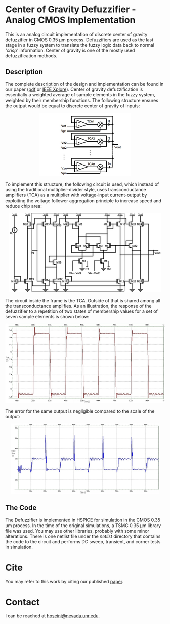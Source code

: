 #  Center of Gravity Defuzzifier - Analog CMOS Implementation
This is an analog circuit implementation of discrete center of gravity defuzzifier in CMOS 0.35 &#956;m process. Defuzzifiers are used as the last stage in a fuzzy system to translate the fuzzy logic data back to normal *'crisp'* information. Center of gravity is one of the mostly used defuzzification methods.

## Description
The complete description of the design and implementation can be found in our paper ([pdf](./docs/2010-ICEDSA-Defuzzifier.pdf) or [IEEE Xplore](https://doi.org/10.1109/ICEDSA.2010.5503081)). Center of gravity defuzzification is essentially a weighted average of sample elements in the fuzzy system, weighted by their membership functions. The following structure ensures the output would be equal to discrete center of gravity of inputs:

<p align="center">
  <img src="./docs/schematic.jpg" alt="Schematic of the defuzzifier" height=200/>
</p>

To implement this structure, the following circuit is used, which instead of using the traditional multiplier-divider style, uses transconductance amplifiers (TCA) as a multiplier with voltage-input current-output by exploiting the voltage follower aggregation principle to increase speed and reduce chip area:

<p align="center">
  <img src="./docs/circuit.jpg" alt="Defuzzifier circuit" height=250/>
</p>

The circuit inside the frame is the TCA. Outside of that is shared among all the transconductance amplifies. 
As an illustration, the response of the defuzzifier to a repetition of two states of membership values for a set of seven sample elements is shown below:

<p align="center">
  <img src="./docs/ex1-out.jpg" alt="Example output" height=250/>
</p>

The error for the same output is negligible compared to the scale of the output:

<p align="center">
  <img src="./docs/ex1-err.jpg" alt="Error in the example" height=220/>
</p>

## The Code
The Defuzzifier is implemented in HSPICE for simulation in the CMOS 0.35 &#956;m process. In the time of the original simulations, a TSMC 0.35 &#956;m library file was used. You may use other libraries, probably with some minor alterations. There is one netlist file under the *netlist* directory that contains the code to the circuit and performs DC sweep, transient, and corner tests in simulation.

# Cite
You may refer to this work by citing our published [paper](https://doi.org/10.1109/ICEDSA.2010.5503081).

# Contact
I can be reached at hoseini@nevada.unr.edu.
